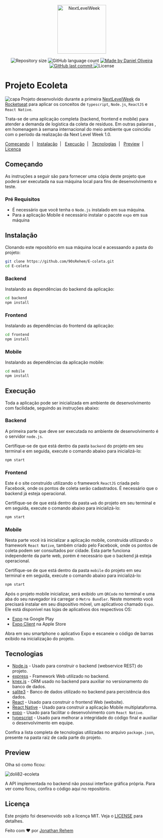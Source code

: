 <p align="center">
    <img alt="NextLevelWeek" title="#NextLevelWeek" src="https://user-images.githubusercontent.com/39415174/83923322-5f890f80-a758-11ea-88fa-9df8c50630b9.png" width="160px" />
</p>
<p align="center">
    <img alt="Repository size" src="https://img.shields.io/github/repo-size/doli82/nlw-01?style=plastic" />
    <img alt="GitHub language count" src="https://img.shields.io/github/languages/count/doli82/nlw-01?color=brightgreen&style=plastic" />    
  <a href="https://www.linkedin.com/in/doli/">
    <img alt="Made by Daniel Oliveira" src="https://img.shields.io/badge/made%20by-90sRehem-important?style=plastic">
  </a>
  <a href="https://github.com/doli82/nlw-01/commits/master">
    <img alt="GitHub last commit" src="https://img.shields.io/github/last-commit/DanielObara/NLW-1.0?style=plastic">
  </a>
  <img alt="License" src="https://img.shields.io/badge/license-MIT-brightgreen?style=plastic">
</p>

# Projeto Ecoleta
![capa](https://user-images.githubusercontent.com/39415174/83946739-0fa65900-a7e9-11ea-9433-219ec85b1ed1.jpg)
Projeto desenvolvido durante a primeira [NextLevelWeek](https://nextlevelweek.com/) da [Rocketseat](https://rocketseat.com.br) para aplicar os conceitos de `typescript`, `Node.js`, `ReactJS` e `React Native`.

Trata-se de uma aplicação completa (backend, frontend e mobile) para atender a demanda de logistica da coleta de resíduos. Em outras palavras , em homenagem à semana internacional do meio ambiente que coincidiu com o período da realização da Next Level Week 1.0.
  
  [Começando](#começando)&nbsp;&nbsp;|&nbsp;&nbsp;
  [Instalação](#instalação)&nbsp;&nbsp;|&nbsp;&nbsp;
  [Execução](#execução)&nbsp;&nbsp;|&nbsp;&nbsp;
  [Tecnologias](#tecnologias)&nbsp;&nbsp;|&nbsp;&nbsp;
  [Preview](#preview)&nbsp;&nbsp;|&nbsp;&nbsp;
  [Licença](#licença)  

## Começando
As instruções a seguir são para fornecer uma cópia deste projeto que poderá ser executada na sua máquina local para fins de desenvolvimento e teste.

### Pré Requisitos

* É necessário que você tenha o `Node.js` instalado em sua máquina. 
* Para a aplicação Mobile é necessário instalar o pacote `expo` em sua máquina

## Instalação

Clonando este repositório em sua máquina local e acessaando a pasta do projeto:

```bash
git clone https://github.com/90sRehem/E-coleta.git
cd E-coleta
```

### Backend
Instalando as dependências do backend da aplicação:

```bash
cd backend
npm install
```

### Frontend

Instalando as dependências do frontend da aplicação:

```bash
cd frontend
npm install
```

### Mobile

Instalando as dependências da aplicação mobile:

```bash
cd mobile
npm install
```

## Execução
Toda a aplicação pode ser inicializada em ambiente de desenvolvimento com facilidade, seguindo as instruções abaixo:

### Backend
A primeira parte que deve ser executada no ambiente de desenvolvimento é o servidor `node.js`. 

Certifique-se de que está dentro da pasta `backend` do projeto em seu terminal e em seguida, execute o comando abaixo para inicializá-lo:

```bash
npm start
```

### Frontend
Este é o site construído utilizando o framework `ReactJS` criada pelo Facebook, onde os pontos de coleta serão cadastrados. É necessário que o backend já esteja operacional. 

Certifique-se de que está dentro da pasta `web` do projeto em seu terminal e em seguida, execute o comando abaixo para inicializá-lo:

```bash
npm start
```
### Mobile
Nesta parte você irá inicializar a aplicação mobile, construída utilizando o framework `React Native`, também criado pelo Facebook, onde os pontos de coleta podem ser consultados por cidade. Esta parte funciona independente da parte web, porém é necessário que o backend já esteja operacional. 

Certifique-se de que está dentro da pasta `mobile` do projeto em seu terminal e em seguida, execute o comando abaixo para inicializá-lo:

```bash
npm start
```
Após o projeto mobile inicializar, será exibido um `QRCode` no terminal e uma aba do seu navegador irá carregar o `Metro Bundler`. Neste momento você precisará instalar em seu dispositivo móvel, um aplicativoo chamado `Expo`.
Ele está disponível nas lojas de aplicativos dos respectivos OS:

- [Expo](https://play.google.com/store/apps/details?id=host.exp.exponent) na Google Play
- [Expo Client](https://apps.apple.com/br/app/expo-client/id982107779) na Apple Store

Abra em seu smartphone o aplicativo Expo e escaneie o código de barras exibido na inicialização do projeto.


## Tecnologias

* [Node.js](https://nodejs.org/) - Usado para construir o backend (webservice REST) do projeto.
* [express](https://expressjs.com/) - Framework Web utilizado no backend.
* [knex.js](http://knexjs.org/) - ORM usado no backend para auxiliar no versionamento do banco de dados.
* [salite3](https://www.sqlite.org/) - Banco de dados utilizado no backend para percistência dos dados.
* [React](https://reactjs.org/) - Usado para construir o frontend Web (website).
* [React Native](https://reactnative.dev/) - Usado para construir a aplicação Mobile multiplataforma.
* [expo](https://expo.io/) - Usado para facilitar o desenvolvimento com `React Native`.
* [typescript](https://www.typescriptlang.org/) - Usado para melhorar a integridade do código final e auxiliar o desenvolvimento em equipe.

Confira a lista completa de tecnologias utilizadas no arquivo `package.json`, presente na pasta raiz de cada parte do projeto.

## Preview
Olha só como ficou:

![doli82-ecoleta](https://user-images.githubusercontent.com/39415174/83953042-97a15880-a813-11ea-9813-71ed48446b2c.gif)

A API implementada no backend não possui interface gráfica própria. Para ver como ficou, confira o código aqui no repositório.

## Licença

Este projeto foi desenvovido sob a licença MIT. Veja o [LICENSE](./LICENSE) para detalhes.


Feito com ♥ por [Jonathan Rehem](https://www.linkedin.com/in/jonathan-rehem-7101171a5/)
